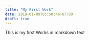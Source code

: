 ```yaml
---
title: "My First Work"
date: 2019-01-09T05:50:46+07:00
draft: true
---
```


This is my first Works in markdown text